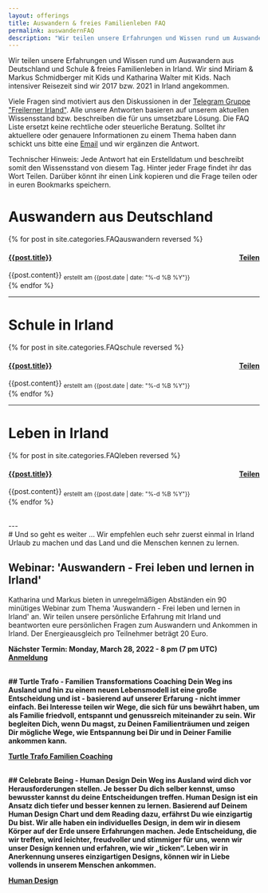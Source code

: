 ```yaml
---
layout: offerings
title: Auswandern & freies Familienleben FAQ
permalink: auswandernFAQ
description: "Wir teilen unsere Erfahrungen und Wissen rund um Auswandern aus Deutschland und Schule & freies Familienleben in Irland."
---
```


Wir teilen unsere Erfahrungen und Wissen rund um Auswandern aus Deutschland und Schule & freies Familienleben in Irland. Wir sind Miriam & Markus Schmidberger mit Kids und Katharina Walter mit Kids. Nach intensiver Reisezeit sind wir 2017 bzw. 2021 in Irland angekommen.

Viele Fragen sind motiviert aus den Diskussionen in der [Telegram Gruppe "Freilerner Irland"](https://t.me/freilernenirland). Alle unsere Antworten basieren auf unserem aktuellen Wissensstand bzw. beschreiben die für uns umsetzbare Lösung. Die FAQ Liste ersetzt keine rechtliche oder steuerliche Beratung. Solltet ihr aktuellere oder genauere Informationen zu einem Thema haben dann schickt uns bitte eine [Email](mailto:trafo@posteo.net) und wir ergänzen die Antwort.

Technischer Hinweis: Jede Antwort hat ein Erstelldatum und beschreibt somit den Wissensstand von diesem Tag. Hinter jeder Frage findet ihr das Wort Teilen. Darüber könnt ihr einen Link kopieren und die Frage teilen oder in euren Bookmarks speichern.

# Auswandern aus Deutschland
<div class="panel-group" id="accordion" role="tablist" aria-multiselectable="true">
  <div class="panel panel-default">

  {% for post in site.categories.FAQauswandern reversed %}
    <a id="{{post.anker}}"></a>
    <div class="panel-heading" role="tab" id="{{post.anker}}Head">
      <h4 class="panel-title">
        <a rclass="collapsed" ole="button" data-toggle="collapse" data-parent="#accordion" href="#{{post.anker}}Role" aria-expanded="false" aria-controls="{{post.anker}}">
          {{post.title}}
        </a>
        <span style="float:right;">
        <a href="#{{post.anker}}">Teilen</a>
        </span>
      </h4>
    </div>
    <div id="{{post.anker}}Role" class="panel-collapse collapse" role="tabpanel" aria-labelledby="{{post.anker}}Head">
      <div class="panel-body">
        {{post.content}}
        <sub>erstellt am {{post.date | date: "%-d %B %Y"}}</sub>
      </div>
    </div>
  {% endfor %}

  </div>
</div>

---
# Schule in Irland
<div class="panel-group" id="accordion" role="tablist" aria-multiselectable="true">
  <div class="panel panel-default">

  {% for post in site.categories.FAQschule reversed %}
    <a id="{{post.anker}}"></a>
    <div class="panel-heading" role="tab" id="{{post.anker}}Head">
      <h4 class="panel-title">
        <a rclass="collapsed" ole="button" data-toggle="collapse" data-parent="#accordion" href="#{{post.anker}}Role" aria-expanded="false" aria-controls="{{post.anker}}">
          {{post.title}}
        </a>
        <span style="float:right;"><a href="#{{post.anker}}">Teilen</a></span>
      </h4>
    </div>
    <div id="{{post.anker}}Role" class="panel-collapse collapse" role="tabpanel" aria-labelledby="{{post.anker}}Head">
      <div class="panel-body">
        {{post.content}}
        <sub>erstellt am {{post.date | date: "%-d %B %Y"}}</sub>
      </div>
    </div>
  {% endfor %}

  </div>
</div>

---
# Leben in Irland
<div class="panel-group" id="accordion" role="tablist" aria-multiselectable="true">
  <div class="panel panel-default">

  {% for post in site.categories.FAQleben reversed %}
    <a id="{{post.anker}}"></a>
    <div class="panel-heading" role="tab" id="{{post.anker}}Head">
      <h4 class="panel-title">
        <a rclass="collapsed" ole="button" data-toggle="collapse" data-parent="#accordion" href="#{{post.anker}}Role" aria-expanded="false" aria-controls="{{post.anker}}">
          {{post.title}}
        </a>
        <span style="float:right;"><a href="#{{post.anker}}">Teilen</a></span>
      </h4>
    </div>
    <div id="{{post.anker}}Role" class="panel-collapse collapse" role="tabpanel" aria-labelledby="{{post.anker}}Head">
      <div class="panel-body">
        {{post.content}}
        <sub>erstellt am {{post.date | date: "%-d %B %Y"}}</sub>
      </div>
    </div>
  {% endfor %}

  </div>
</div>


<br>
---
<br>
# Und so geht es weiter ...
Wir empfehlen euch sehr zuerst einmal in Irland Urlaub zu machen und das Land und die Menschen kennen zu lernen.

## Webinar: 'Auswandern - Frei leben und lernen in Irland'
Katharina und Markus bieten in unregelmäßigen Abständen ein 90 minütiges Webinar zum Thema 'Auswandern - Frei leben und lernen in Irland' an. Wir teilen unsere persönliche Erfahrung mit Irland und beantworten eure persönlichen Fragen zum Auswandern und Ankommen in Irland. Der Energieausgleich pro Teilnehmer beträgt 20 Euro.

<b>Nächster Termin: Monday, March 28, 2022 - 8 pm (7 pm UTC)<b><br>
<a href="https://celebrate-being.de/irland" target=_blank>Anmeldung</a>


<br>
## Turtle Trafo - Familien Transformations Coaching
Dein Weg ins Ausland und hin zu einem neuen Lebensmodell ist eine große Entscheidung und ist - basierend auf unserer Erfarung - nicht immer einfach. Bei Interesse teilen wir Wege, die sich für uns bewährt haben, um als Familie friedvoll, entspannt und genussreich miteinander zu sein. Wir begleiten Dich, wenn Du magst, zu Deinen Familienträumen und zeigen Dir mögliche Wege, wie Entspannung bei Dir und in Deiner Familie ankommen kann.

[Turtle Trafo Familien Coaching](services-familie/2021/12/12/FamilenCoaching/)


<br>
## Celebrate Being - Human Design
Dein Weg ins Ausland wird dich vor Herausforderungen stellen. Je besser Du dich selber kennst, umso bewusster kannst du deine Entscheidungen treffen. Human Design ist ein Ansatz dich tiefer und besser kennen zu lernen. Basierend auf Deinem Human Design Chart und dem Reading dazu, erfährst Du wie einzigartig Du bist. Wir alle haben ein individuelles Design, in dem wir in diesem Körper auf der Erde unsere Erfahrungen machen. Jede Entscheidung, die wir treffen, wird leichter, freudvoller und stimmiger für uns, wenn wir unser Design kennen und erfahren, wie wir „ticken“. Leben wir in Anerkennung unseres einzigartigen Designs, können wir in Liebe vollends in unserem Menschen ankommen.

[Human Design](https://celebrate-being.de/)
